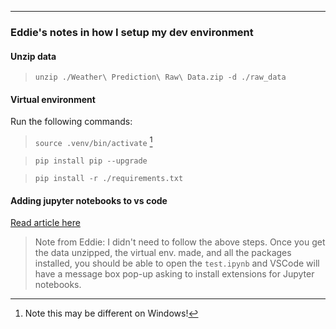 
---

### Eddie's notes in how I setup my dev environment

#### Unzip data

> `unzip ./Weather\ Prediction\ Raw\ Data.zip -d ./raw_data`

#### Virtual environment

Run the following commands:

> `source .venv/bin/activate` [^1]

> `pip install pip --upgrade`

> `pip install -r ./requirements.txt`

#### Adding jupyter notebooks to vs code

[Read article here](https://code.visualstudio.com/docs/datascience/jupyter-notebooks#:~:text=Jupyter%20Notebooks%20in%20VS%20Code,and%20through%20Python%20code%20files.)

> Note from Eddie: I didn't need to follow the above steps. Once you get the data unzipped, the virtual env. made, and all the packages installed, you should be able to open the `test.ipynb` and VSCode will have a message box pop-up asking to install extensions for Jupyter notebooks.

[^1]: Note this may be different on Windows!

